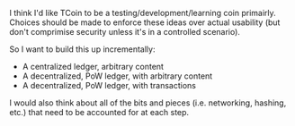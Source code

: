 I think I'd like TCoin to be a testing/development/learning coin primairly. Choices should be made to enforce these ideas over actual usability (but don't comprimise security unless it's in a controlled scenario).

So I want to build this up incrementally:

- A centralized ledger, arbitrary content
- A decentralized, PoW ledger, with arbitrary content
- A decentralized, PoW ledger, with transactions

I would also think about all of the bits and pieces (i.e. networking, hashing, etc.) that
need to be accounted for at each step.

